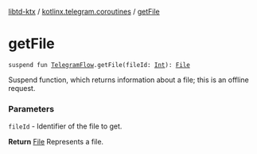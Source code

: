 [libtd-ktx](../index.md) / [kotlinx.telegram.coroutines](index.md) / [getFile](./get-file.md)

# getFile

`suspend fun `[`TelegramFlow`](../kotlinx.telegram.core/-telegram-flow/index.md)`.getFile(fileId: `[`Int`](https://kotlinlang.org/api/latest/jvm/stdlib/kotlin/-int/index.html)`): `[`File`](https://tdlibx.github.io/td/docs/org/drinkless/td/libcore/telegram/TdApi/File.html)

Suspend function, which returns information about a file; this is an offline request.

### Parameters

`fileId` - Identifier of the file to get.

**Return**
[File](https://tdlibx.github.io/td/docs/org/drinkless/td/libcore/telegram/TdApi/File.html) Represents a file.

